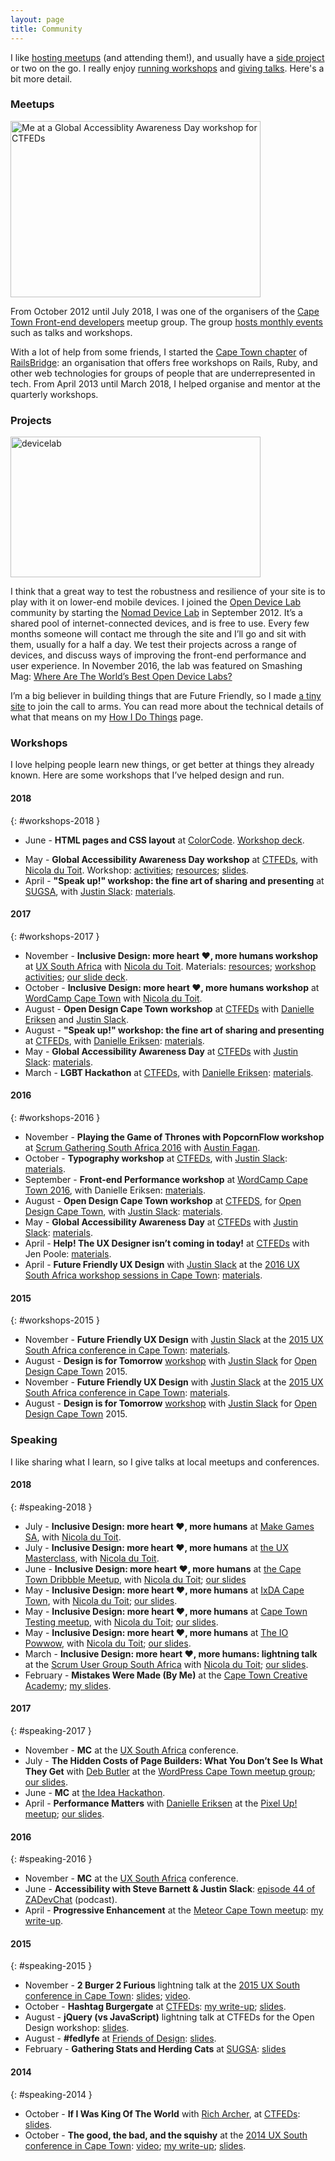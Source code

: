 ```yaml
---
layout: page
title: Community
---
```


I like [hosting meetups](#meetups) (and attending them!), and usually have a [side project](#projects) or two on the go. I really enjoy [running workshops](#workshops) and [giving talks](#speaking). Here's a bit more detail.

### Meetups

<a href="https://naga.co.za/wp-content/uploads/2016/09/ctfeds.jpg"><img src="https://naga.co.za/wp-content/uploads/2016/09/ctfeds-400x282.jpg" alt="Me at a Global Accessiblity Awareness Day workshop for CTFEDs" width="400" height="282" class="pull-right pop-right half" srcset="https://naga.co.za/wp-content/uploads/2016/09/ctfeds-400x282.jpg 400w, https://naga.co.za/wp-content/uploads/2016/09/ctfeds-768x541.jpg 768w, https://naga.co.za/wp-content/uploads/2016/09/ctfeds.jpg 1024w" sizes="(max-width: 400px) 100vw, 400px" /></a>

From October 2012 until July 2018, I was one of the organisers of the [Cape Town Front-end developers](http://ctfeds.org/) meetup group. The group [hosts monthly events](http://www.meetup.com/ctfeds/) such as talks and workshops. 

With a lot of help from some friends, I started the [Cape Town chapter](https://railsbridgecapetown.org/) of [RailsBridge](http://railsbridge.org/): an organisation that offers free workshops on Rails, Ruby, and other web technologies for groups of people that are underrepresented in tech. From April 2013 until March 2018, I helped organise and mentor at the quarterly workshops.

### Projects

<a href="https://naga.co.za/wp-content/uploads/2016/09/devicelab.jpg"><img src="https://naga.co.za/wp-content/uploads/2016/09/devicelab-400x225.jpg" alt="devicelab" width="400" height="225" class="pull-right pop-right half" srcset="https://naga.co.za/wp-content/uploads/2016/09/devicelab-400x225.jpg 400w, https://naga.co.za/wp-content/uploads/2016/09/devicelab-768x432.jpg 768w, https://naga.co.za/wp-content/uploads/2016/09/devicelab-1024x576.jpg 1024w, https://naga.co.za/wp-content/uploads/2016/09/devicelab.jpg 1200w" sizes="(max-width: 400px) 100vw, 400px" /></a>

I think that a great way to test the robustness and resilience of your site is to play with it on lower-end mobile devices. I joined the [Open Device Lab](http://opendevicelab.com/) community by starting the [Nomad Device Lab](http://devicelab.co.za/) in September 2012. It&#8217;s a shared pool of internet-connected devices, and is free to use. Every few months someone will contact me through the site and I&#8217;ll go and sit with them, usually for a half a day. We test their projects across a range of devices, and discuss ways of improving the front-end performance and user experience. In November 2016, the lab was featured on Smashing Mag: [Where Are The World’s Best Open Device Labs?](https://www.smashingmagazine.com/2016/11/worlds-best-open-device-labs/)

I&#8217;m a big believer in building things that are Future Friendly, so I made [a tiny site](http://futurefriendly.co.za/) to join the call to arms. You can read more about the technical details of what that means on my [How I Do Things](http://naga.co.za/how-i-do-things/) page.

### Workshops

I love helping people learn new things, or get better at things they already known. Here are some workshops that I&#8217;ve helped design and run.

#### 2018
{: #workshops-2018 }

- June - **HTML pages and CSS layout** at [ColorCode](http://colorcode.org.za/). [Workshop deck](https://speakerdeck.com/stevebarnett/html-pages-and-css-lay-out).
* May - **Global Accessibility Awareness Day workshop** at [CTFEDs](https://www.meetup.com/ctfeds/events/245587180/), with [Nicola du Toit](http://nicoladutoit.com/). Workshop: [activities](//bit.ly/emplab401); [resources](//bit.ly/emplab400); [slides](https://speakerdeck.com/stevebarnett/global-accessibility-awareness-day-workshop-deck).
* April - **"Speak up!" workshop: the fine art of sharing and presenting** at [SUGSA](https://www.meetup.com/Cape-Town-Scrum-User-Group-SUGSA/events/248915693/), with [Justin Slack](http://ctfeds.org/organisers/#justin-slack): [materials](https://ctfeds.github.io/Speaker-Workshop-2018/).

#### 2017
{: #workshops-2017 }

* November - **Inclusive Design: more heart ❤, more humans workshop** at [UX South Africa](http://uxsouthafrica.com/cpt2017/schedule/heart-%E2%9D%A4-humans-inclusive-design/) with [Nicola du Toit](http://nicoladutoit.com/). Materials: [resources](//bit.ly/emplab200); [workshop activities](//bit.ly/emplab201); [our slide deck](//bit.ly/emplab202).
* October - **Inclusive Design: more heart ❤, more humans workshop** at [WordCamp Cape Town](https://2017.capetown.wordcamp.org/session/inclusive-design-more-heart-%E2%9D%A4-more-humans-2/) with [Nicola du Toit](http://nicoladutoit.com/).
* August - **Open Design Cape Town workshop** at [CTFEDs](https://www.meetup.com/ctfeds/events/236867974/) with [Danielle Eriksen](http://ctfeds.org/organisers/#danielle-eriksen) and [Justin Slack](https://justinslack.com/).
* August - **"Speak up!" workshop: the fine art of sharing and presenting** at [CTFEDs](https://www.meetup.com/ctfeds/events/240987563/), with [Danielle Eriksen](http://ctfeds.org/organisers/#danielle-eriksen): [materials](https://ctfeds.github.io/Speaker-Workshop-2017/).
* May - **Global Accessibility Awareness Day** at [CTFEDs](https://www.meetup.com/ctfeds/events/239478519/) with [Justin Slack](https://justinslack.com/): [materials](http://ctfeds.github.io/Global-Accessibility-Awareness-Day-2017).
* March - **LGBT Hackathon** at [CTFEDs](https://www.meetup.com/ctfeds/events/237868915/), with [Danielle Eriksen](http://ctfeds.org/organisers/#danielle-eriksen): [materials](https://ctfeds.github.io/LGBT-hackathon/).

#### 2016
{: #workshops-2016 }

* November - **Playing the Game of Thrones with PopcornFlow workshop** at [Scrum Gathering South Africa 2016](http://sugsa.org.za/event/scrum-gathering-south-africa-2016/) with [Austin Fagan](https://twitter.com/austin_fagan).
* October - **Typography workshop** at [CTFEDs](https://www.meetup.com/ctfeds/events/233707890/), with [Justin Slack](https://justinslack.com/): [materials](https://ctfeds.github.io/typography-workshop-2016/).
* September - **Front-end Performance workshop** at [WordCamp Cape Town 2016](https://2016.capetown.wordcamp.org/session/front-end-performance/), with Danielle Eriksen: [materials](https://github.com/SteveBarnett/WordCamp-2016).
* August - **Open Design Cape Town workshop** at [CTFEDS](http://www.meetup.com/ctfeds/events/230409560/), for [Open Design Cape Town](http://opendesignct.com/), with [Justin Slack](https://justinslack.com/): [materials](https://ctfeds.github.io/Open-Design-Cape-Town-2016/).
* May - **Global Accessibility Awareness Day** at [CTFEDs](http://www.meetup.com/ctfeds/events/221386799/) with [Justin Slack](https://justinslack.com/): [materials](http://ctfeds.github.io/Global-Accessibility-Awareness-Day-2016/).
* April - **Help! The UX Designer isn’t coming in today!** at [CTFEDs](http://www.meetup.com/ctfeds/events/228803699/) with Jen Poole: [materials](http://ctfeds.github.io/Help-The-UX-Designer-isnt-coming-in-today-Workshop/).
* April - **Future Friendly UX Design** with [Justin Slack](https://justinslack.com/) at the [2016 UX South Africa workshop sessions in Cape Town](http://www.uxsouthafrica.com/conference/cape-town-2014): [materials](http://ctfeds.github.io/FutureFriendlyUXWorkshopApril2016/).

#### 2015
{: #workshops-2015 }

* November - **Future Friendly UX Design** with [Justin Slack](https://justinslack.com/) at the [2015 UX South Africa conference in Cape Town](http://www.uxsouthafrica.com/conference/cape-town-2015): [materials](http://ctfeds.github.io/UXSouthAfrica2015Workshop/).
* August - **Design is for Tomorrow** [workshop](http://www.meetup.com/ctfeds/events/223987693/) with [Justin Slack](https://justinslack.com/) for [Open Design Cape Town](http://opendesignct.com/) 2015.
* November - **Future Friendly UX Design** with [Justin Slack](https://justinslack.com/) at the [2015 UX South Africa conference in Cape Town](http://www.uxsouthafrica.com/conference/cape-town-2015): [materials](http://ctfeds.github.io/UXSouthAfrica2015Workshop/).
* August - **Design is for Tomorrow** [workshop](http://www.meetup.com/ctfeds/events/223987693/) with [Justin Slack](https://justinslack.com/) for [Open Design Cape Town](http://opendesignct.com/) 2015.

### Speaking

I like sharing what I learn, so I give talks at local meetups and conferences.

#### 2018
{: #speaking-2018 }

* July - **Inclusive Design: more heart ❤, more humans** at [Make Games SA](https://www.facebook.com/events/1761102413958155/), with [Nicola du Toit](http://nicoladutoit.com/).
* July - **Inclusive Design: more heart ❤, more humans** at [the UX Masterclass](https://www.meetup.com/UX-Masterclass-Cape-Town/events/252935557/), with [Nicola du Toit](http://nicoladutoit.com/).
* June - **Inclusive Design: more heart ❤, more humans** at [the Cape Town Dribbble Meetup](https://www.meetup.com/Cape-Town-Dribbble-Community/events/250981919/), with [Nicola du Toit](http://nicoladutoit.com/); [our slides](https://speakerdeck.com/stevebarnett/inclusive-design-more-heart-more-humans-3?slide=1)
* May - **Inclusive Design: more heart ❤, more humans** at [IxDA Cape Town](https://www.meetup.com/IxDA-Cape-Town/events/249698603/), with [Nicola du Toit](http://nicoladutoit.com/); [our slides](https://speakerdeck.com/stevebarnett/inclusive-design-more-heart-more-humans-slightly-more-design-y-edition).
* May - **Inclusive Design: more heart ❤, more humans** at [Cape Town Testing meetup](https://www.meetup.com/cape-town-testing-meetup/events/247813816/), with [Nicola du Toit](http://nicoladutoit.com/); [our slides](https://speakerdeck.com/stevebarnett/inclusive-design-more-heart-more-humans-1).
* May - **Inclusive Design: more heart ❤, more humans** at [The IO Powwow](https://www.meetup.com/IO-Powwow/events/249633653/), with [Nicola du Toit](http://nicoladutoit.com/); [our slides](https://speakerdeck.com/stevebarnett/inclusive-design-more-heart-more-humans-1).
* March - **Inclusive Design: more heart ❤, more humans: lightning talk** at the [Scrum User Group South Africa](https://www.meetup.com/Cape-Town-Scrum-User-Group-SUGSA/events/248695980/) with [Nicola du Toit](http://nicoladutoit.com/); [our slides](https://speakerdeck.com/stevebarnett/inclusive-design-more-heart-more-humans-lightning-talk).
* February - **Mistakes Were Made (By Me)** at the [Cape Town Creative Academy](http://ctca.co.za/); [my slides](https://speakerdeck.com/stevebarnett/mistakes-were-made-by-me).

#### 2017
{: #speaking-2017 }

* November - **MC** at the [UX South Africa](http://uxsouthafrica.com/) conference.
* July - **The Hidden Costs of Page Builders: What You Don’t See Is What They Get** with [Deb Butler](http://startumproject.co.za/) at the [WordPress Cape Town meetup group](https://www.meetup.com/WordPress-Cape-Town/events/241266840/); [our slides](https://docs.google.com/presentation/d/1uBuoFgW01eSwrtXwvU76A7FU1daf20X40IkN0MYgnBU/edit?usp=sharing).
* June - **MC** at [the Idea Hackathon](https://www.theideahackathon.co.za/).
* April - **Performance Matters** with [Danielle Eriksen](https://www.linkedin.com/in/danielle-eriksen-771522116/) at the [Pixel Up! meetup](https://www.meetup.com/pixelup/events/238796146/); [our slides](https://speakerdeck.com/stevebarnett/performance-matters).

#### 2016
{: #speaking-2016 }

* November - **MC** at the [UX South Africa](http://uxsouthafrica.com/) conference.
* June - **Accessibility with Steve Barnett &#038; Justin Slack**: [episode 44 of ZADevChat](https://soundcloud.com/zadevchat/episode-44-accessibility-with-steve-barnett-justin-slack) (podcast).
* April - **Progressive Enhancement** at the [Meteor Cape Town meetup](http://www.meetup.com/Meteor-Cape-Town/events/229419968/): [my write-up](https://naga.co.za/2016/04/29/progressive-enhancement/).

#### 2015
{: #speaking-2015 }

* November - **2 Burger 2 Furious** lightning talk at the [2015 UX South conference in Cape Town](http://www.uxsouthafrica.com/conference/cape-town-2014): [slides](https://speakerdeck.com/stevebarnett/2-burger-2-furious); [video](https://www.youtube.com/watch?v=xiK1OkwKZ8M).
* October - **Hashtag Burgergate** at [CTFEDs](http://ctfeds.org/): [my write-up](https://naga.co.za/2015/10/07/hashtag-burgergate/); [slides](https://speakerdeck.com/stevebarnett/hashtag-burgergate).
* August - **jQuery (vs JavaScript)** lightning talk at CTFEDs for the Open Design workshop: [slides](https://speakerdeck.com/stevebarnett/jquery-vs-javascript).
* August - **#fedlyfe** at [Friends of Design](http://friendsofdesign.net/): [slides](https://speakerdeck.com/stevebarnett/number-fedlyfe).
* February - **Gathering Stats and Herding Cats** at [SUGSA](http://sugsa.org.za/): [slides](https://speakerdeck.com/stevebarnett/gathering-stats-and-herding-cats)

#### 2014
{: #speaking-2014 }

* October - **If I Was King Of The World** with [Rich Archer](http://richarcher.co.uk/), at [CTFEDs](http://ctfeds.org/): [slides](https://speakerdeck.com/stevebarnett/if-i-was-king-of-the-world).
* October - **The good, the bad, and the squishy** at the [2014 UX South conference in Cape Town](http://www.uxsouthafrica.com/conference/cape-town-2014): [video](https://www.youtube.com/watch?v=J8lG8jzYC14); [my write-up](https://naga.co.za/2014/10/13/the-good-the-bad-and-the-squishy/); [slides](https://speakerdeck.com/stevebarnett/the-good-the-bad-and-the-squishy).
